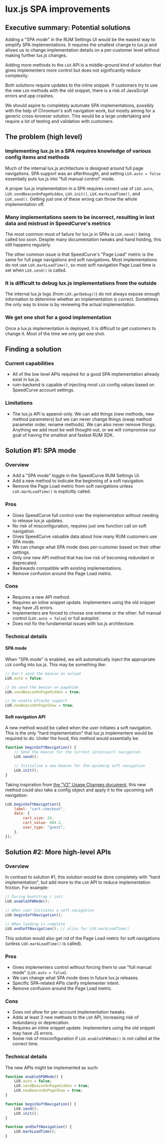 # lux.js SPA improvements

## Executive summary: Potential solutions

Adding a "SPA mode" in the RUM Settings UI would be the easiest way to simplify SPA implementations. It requires the smallest change to lux.js and allows us to change implementation details on a per-customer level without making further lux.js changes.

Adding more methods to the `LUX` API is a middle-ground kind of solution that gives implementers more control but does not significantly reduce complexity.

Both solutions require updates to the inline snippet. If customers try to use the new `LUX` methods with the old snippet, there is a risk of JavaScript errors and app crashes.

We should aspire to completely automate SPA implementations, possibly with the help of Chromium's soft navigation work, but mostly aiming for a generic cross-browser solution. This would be a large undertaking and require a lot of testing and validation with customers.

## The problem (high level)

### Implementing lux.js in a SPA requires knowledge of various config items and methods

Much of the internal lux.js architecture is designed around full page navigations. SPA support was an afterthought, and setting `LUX.auto = false` essentially puts lux.js into "full manual control" mode.

A proper lux.js implementation in a SPA requires correct use of `LUX.auto`, `LUX.sendBeaconOnPageHidden`, `LUX.init()`, `LUX.markLoadTime()`, and `LUX.send()`. Getting just one of these wrong can throw the whole implementation off.

### Many implementations seem to be incorrect, resulting in lost data and mistrust in SpeedCurve's metrics

The most common most of failure for lux.js in SPAs is `LUX.send()` being called too soon. Despite many documentation tweaks and hand holding, this still happens regularly.

The other common issue is that SpeedCurve's "Page Load" metric is the same for full page navigations and soft navigations. Most implementations do not use `LUX.markLoadTime()`, so most soft navigation Page Load time is set when `LUX.send()` is called.

### It is difficult to debug lux.js implementations from the outside

The internal lux.js logs (from `LUX.getDebug()`) do not always expose enough information to determine whether an implementation is correct. Sometimes the only way to know is by reviewing the actual implementation.

### We get one shot for a good implementation

Once a lux.js implementation is deployed, it is difficult to get customers to change it. Most of the time we only get one shot.

## Finding a solution

### Current capabilities

- All of the low level APIs required for a good SPA implementation already exist in lux.js.
- rum-backend is capable of injecting most `LUX` config values based on SpeedCurve account settings.

### Limitations

- The lux.js API is append-only. We can add things (new methods, new method parameters) but we can never change things (swap method parameter order, rename methods). We can also never remove things. Anything we add must be well thought-out, or we will compromise our goal of having the smallest and fastest RUM SDK.

## Solution #1: SPA mode

### Overview

- Add a "SPA mode" toggle in the SpeedCurve RUM Settings UI.
- Add a new method to indicate the beginning of a soft navigation.
- Remove the Page Load metric from soft navigations unless `LUX.markLoadTime()` is explicitly called.

### Pros

- Gives SpeedCurve full control over the implementation without needing to release lux.js updates.
- No risk of misconfiguration, requires just one function call on soft navigation.
- Gives SpeedCurve valuable data about how many RUM customers use SPA mode.
- We can change what SPA mode does per-customer based on their other settings.
- Only one new API method that has low risk of becoming redundant or deprecated.
- Backwards compatible with existing implementations.
- Remove confusion around the Page Load metric.

### Cons

- Requires a new API method.
- Requires an inline snippet update. Implementers using the old snippet may have JS errors.
- Implementers are forced to choose one extreme or the other: full manual control (`LUX.auto = false`) or full autopilot.
- Does not fix the fundamental issues with lux.js architecture.

### Technical details

#### SPA mode

When "SPA mode" is enabled, we will automatically inject the appropriate `LUX` config into lux.js. This may be something like:

```js
// Don't send the beacon on onload
LUX.auto = false;

// Do send the beacon on pagehide
LUX.sendBeaconOnPageHidden = true;

// Do enable bfcache support
LUX.newBeaconOnPageShow = true;
```

#### Soft navigation API

A new method would be called when the user initiates a soft navigation. This is the only "hard implementation" that lux.js implementers would be required to do. Under the hood, this method would essentially be:

```js
function beginSoftNavigation() {
    // Send the beacon for the current (previous?) navigation
    LUX.send();

    // Initialise a new beacon for the upcoming soft navigation
    LUX.init();
}
```

Taking inspiration from [the "V2" Usage Changes document](./usage-changes.md), this new method could also take a config object and apply it to the upcoming soft navigation:

```js
LUX.beginSoftNavigation({
    label: "cart.checkout",
    data: {
        cart_size: 24,
        cart_value: 804.2,
        user_type: "guest",
    },
});
```

## Solution #2: More high-level APIs

### Overview

In contrast to solution #1, this solution would be done completely with "hard implementation", but add more to the `LUX` API to reduce implementation friction. For example:

```js
// During bootstrap / init
LUX.enableSPAMode();

// When user initiates a soft navigation
LUX.beginSoftNavigation();

// When loading is complete
LUX.endSoftNavigation(); // alias for LUX.markLoadTime()
```

This solution would also get rid of the Page Load metric for soft navigations (unless `LUX.markLoadTime()` is called).

### Pros

- Gives implementers control without forcing them to use "full manual mode" (`LUX.auto = false`).
- We can change what SPA mode does in future lux.js releases.
- Specific SPA-related APIs clarify implementer intent.
- Remove confusion around the Page Load metric.

### Cons

- Does not allow for per-account implementation tweaks.
- Adds at least 3 new methods to the `LUX` API, increasing risk of redundancy or deprecation.
- Requires an inline snippet update. Implementers using the old snippet may have JS errors.
- Some risk of misconfiguration if `LUX.enableSPAMode()` is not called at the correct time.

### Technical details

The new APIs might be implemented as such:

```js
function enableSPAMode() {
    LUX.auto = false;
    LUX.sendBeaconOnPageHidden = true;
    LUX.newBeaconOnPageShow = true;
}

function beginSoftNavigation() {
    LUX.send();
    LUX.init();
}

function endSoftNavigation() {
    LUX.markLoadTime();
}
```
